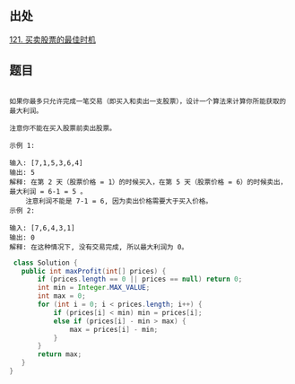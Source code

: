  ## 出处
 [121. 买卖股票的最佳时机](https://leetcode-cn.com/problems/best-time-to-buy-and-sell-stock/)
 ## 题目
 ```给定一个数组，它的第 i 个元素是一支给定股票第 i 天的价格。

如果你最多只允许完成一笔交易（即买入和卖出一支股票），设计一个算法来计算你所能获取的最大利润。

注意你不能在买入股票前卖出股票。

示例 1:

输入: [7,1,5,3,6,4]
输出: 5
解释: 在第 2 天（股票价格 = 1）的时候买入，在第 5 天（股票价格 = 6）的时候卖出，最大利润 = 6-1 = 5 。
     注意利润不能是 7-1 = 6, 因为卖出价格需要大于买入价格。
示例 2:

输入: [7,6,4,3,1]
输出: 0
解释: 在这种情况下, 没有交易完成, 所以最大利润为 0。
```
 
 
 ```java
  class Solution {
    public int maxProfit(int[] prices) {
        if (prices.length == 0 || prices == null) return 0;
        int min = Integer.MAX_VALUE;
        int max = 0;
        for (int i = 0; i < prices.length; i++) {
            if (prices[i] < min) min = prices[i];
            else if (prices[i] - min > max) {
                max = prices[i] - min;
            }
        }
        return max;
    }
}
  ```
